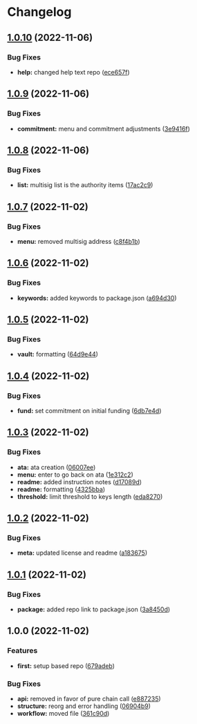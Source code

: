 # Changelog

## [1.0.10](https://github.com/Squads-Protocol/based-cli/compare/v1.0.9...v1.0.10) (2022-11-06)


### Bug Fixes

* **help:** changed help text repo ([ece657f](https://github.com/Squads-Protocol/based-cli/commit/ece657f417ceffd94a5af6e60fc4ea87d2caa90e))

## [1.0.9](https://github.com/Squads-Protocol/based-cli/compare/v1.0.8...v1.0.9) (2022-11-06)


### Bug Fixes

* **commitment:** menu and commitment adjustments ([3e9416f](https://github.com/Squads-Protocol/based-cli/commit/3e9416f16cfd3042a7cff4c5f0dc0f2f452b3930))

## [1.0.8](https://github.com/Squads-Protocol/based-cli/compare/v1.0.7...v1.0.8) (2022-11-06)


### Bug Fixes

* **list:** multisig list is the authority items ([17ac2c9](https://github.com/Squads-Protocol/based-cli/commit/17ac2c99b05d8b4292aada9f369a509a27a8eac2))

## [1.0.7](https://github.com/Squads-Protocol/based-cli/compare/v1.0.6...v1.0.7) (2022-11-02)


### Bug Fixes

* **menu:** removed multisig address ([c8f4b1b](https://github.com/Squads-Protocol/based-cli/commit/c8f4b1be191b85e230c577f76e63bebcaae867fd))

## [1.0.6](https://github.com/Squads-Protocol/based-cli/compare/v1.0.5...v1.0.6) (2022-11-02)


### Bug Fixes

* **keywords:** added keywords to package.json ([a694d30](https://github.com/Squads-Protocol/based-cli/commit/a694d300790a2aa7fc97bc3c836b25e5a6687e19))

## [1.0.5](https://github.com/Squads-Protocol/based-cli/compare/v1.0.4...v1.0.5) (2022-11-02)


### Bug Fixes

* **vault:** formatting ([64d9e44](https://github.com/Squads-Protocol/based-cli/commit/64d9e44d5ea654a33e24ed12d7c98a944dafd6b7))

## [1.0.4](https://github.com/Squads-Protocol/based-cli/compare/v1.0.3...v1.0.4) (2022-11-02)


### Bug Fixes

* **fund:** set commitment on initial funding ([6db7e4d](https://github.com/Squads-Protocol/based-cli/commit/6db7e4d0a4c2e79d1ad5ccf6e12ddaf9cfec274a))

## [1.0.3](https://github.com/Squads-Protocol/based-cli/compare/v1.0.2...v1.0.3) (2022-11-02)


### Bug Fixes

* **ata:** ata creation ([06007ee](https://github.com/Squads-Protocol/based-cli/commit/06007ee0ca0e25a3ffe60bd7e3ae2b2994e8eceb))
* **menu:** enter to go back on ata ([1e312c2](https://github.com/Squads-Protocol/based-cli/commit/1e312c2b673e302f8a738542d2133bb003bea843))
* **readme:** added instruction notes ([d17089d](https://github.com/Squads-Protocol/based-cli/commit/d17089dcbeb8f7a061f565e0423ea16c92ba4b0c))
* **readme:** formatting ([4325bba](https://github.com/Squads-Protocol/based-cli/commit/4325bba8d1af19f5d31636dc5dca4eeee8de8825))
* **threshold:** limit threshold to keys length ([eda8270](https://github.com/Squads-Protocol/based-cli/commit/eda82704e4189348a704ef57ad6bc301c13a0442))

## [1.0.2](https://github.com/Squads-Protocol/based-cli/compare/v1.0.1...v1.0.2) (2022-11-02)


### Bug Fixes

* **meta:** updated license and readme ([a183675](https://github.com/Squads-Protocol/based-cli/commit/a183675c257ae8534a62b50708882c7be500b177))

## [1.0.1](https://github.com/Squads-Protocol/based-cli/compare/v1.0.0...v1.0.1) (2022-11-02)


### Bug Fixes

* **package:** added repo link to package.json ([3a8450d](https://github.com/Squads-Protocol/based-cli/commit/3a8450d1f7fc79e13f235feca6abe2637c04885f))

## 1.0.0 (2022-11-02)


### Features

* **first:** setup based repo ([679adeb](https://github.com/Squads-Protocol/based-cli/commit/679adeb4af22cc005e7933a49357904fa8953914))


### Bug Fixes

* **api:** removed in favor of pure chain call ([e887235](https://github.com/Squads-Protocol/based-cli/commit/e887235ab7c60a53dd669c2470914dc6e44868e3))
* **structure:** reorg and error handling ([06904b9](https://github.com/Squads-Protocol/based-cli/commit/06904b9c37396c182ce2840dd6b3f351cb49cee1))
* **workflow:** moved file ([361c90d](https://github.com/Squads-Protocol/based-cli/commit/361c90daabb6fd5e1b06fd2402072be0e93b2b46))
